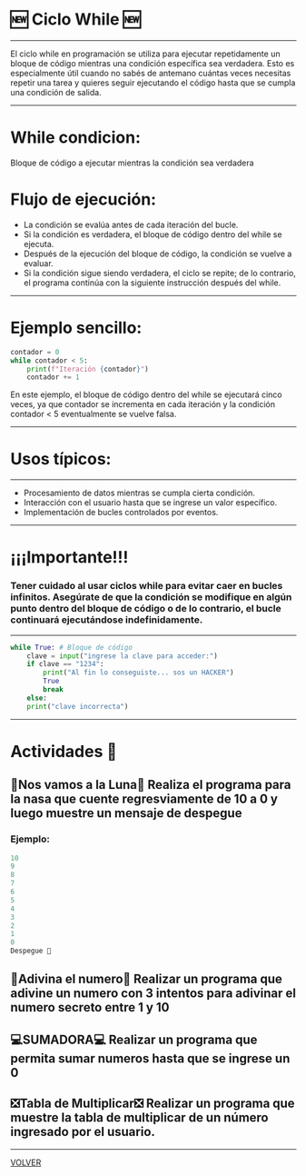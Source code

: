 # 🆕 Ciclo While 🆕

---

El ciclo while en programación se utiliza para ejecutar repetidamente un bloque de código mientras una condición específica sea verdadera. Esto es especialmente útil cuando no sabés de antemano cuántas veces necesitas repetir una tarea y quieres seguir ejecutando el código hasta que se cumpla una condición de salida.

---

# While condicion:

Bloque de código a ejecutar mientras la condición sea verdadera

# Flujo de ejecución:

- La condición se evalúa antes de cada iteración del bucle.
- Si la condición es verdadera, el bloque de código dentro del while se ejecuta.
- Después de la ejecución del bloque de código, la condición se vuelve a evaluar.
- Si la condición sigue siendo verdadera, el ciclo se repite; de lo contrario, el programa continúa con la siguiente instrucción después del while.

---

# Ejemplo sencillo:

```python
contador = 0
while contador < 5:
	print(f"Iteración {contador}")
	contador += 1
```

En este ejemplo, el bloque de código dentro del while se ejecutará cinco veces, ya que contador se incrementa en cada iteración y la condición contador < 5 eventualmente se vuelve falsa.

---

# Usos típicos:

---

- Procesamiento de datos mientras se cumpla cierta condición.
- Interacción con el usuario hasta que se ingrese un valor específico.
- Implementación de bucles controlados por eventos.

---

# ¡¡¡Importante!!!

### Tener cuidado al usar ciclos while para evitar caer en bucles infinitos. Asegúrate de que la condición se modifique en algún punto dentro del bloque de código o de lo contrario, el bucle continuará ejecutándose indefinidamente.

---

```python
while True: # Bloque de código
	clave = input("ingrese la clave para acceder:")
	if clave == "1234":
		print("Al fin lo conseguiste... sos un HACKER")
		True
		break
	else:
	print("clave incorrecta")
```

---

# Actividades 💬

## 🚀Nos vamos a la Luna🚀 Realiza el programa para la nasa que cuente regresviamente de 10 a 0 y luego muestre un mensaje de despegue

### Ejemplo:

```python
10
9
8
7
6
5
4
3
2
1
0
Despegue 🚀
```

## 🔮Adivina el numero🔮 Realizar un programa que adivine un numero con 3 intentos para adivinar el numero secreto entre 1 y 10

## 💻SUMADORA💻 Realizar un programa que permita sumar numeros hasta que se ingrese un 0

## ❎Tabla de Multiplicar❎ Realizar un programa que muestre la tabla de multiplicar de un número ingresado por el usuario.

---

[VOLVER](/readme.md)
